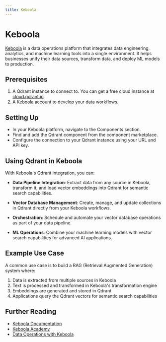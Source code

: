 ```yaml
---
title: Keboola
---
```


# Keboola

[Keboola](https://www.keboola.com/) is a data operations platform that integrates data engineering, analytics, and machine learning tools into a single environment. It helps businesses unify their data sources, transform data, and deploy ML models to production.

## Prerequisites

1. A Qdrant instance to connect to. You can get a free cloud instance at [cloud.qdrant.io](https://cloud.qdrant.io/).
2. A [Keboola](https://www.keboola.com/) account to develop your data workflows.

## Setting Up

- In your Keboola platform, navigate to the Components section.
- Find and add the Qdrant component from the component marketplace.
- Configure the connection to your Qdrant instance using your URL and API key.

## Using Qdrant in Keboola

With Keboola's Qdrant integration, you can:

- **Data Pipeline Integration**: Extract data from any source in Keboola, transform it, and load vector embeddings into Qdrant for semantic search capabilities.

- **Vector Database Management**: Create, manage, and update collections in Qdrant directly from your Keboola workflows.

- **Orchestration**: Schedule and automate your vector database operations as part of your data pipeline.

- **ML Operations**: Combine your machine learning models with vector search capabilities for advanced AI applications.

## Example Use Case

A common use case is to build a RAG (Retrieval Augmented Generation) system where:

1. Data is extracted from multiple sources in Keboola
2. Text is processed and transformed in Keboola's transformation engine
3. Embeddings are generated and stored in Qdrant
4. Applications query the Qdrant vectors for semantic search capabilities

## Further Reading

- [Keboola Documentation](https://help.keboola.com/)
- [Keboola Academy](https://academy.keboola.com/)
- [Data Operations with Keboola](https://www.keboola.com/blog/data-operations)
